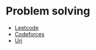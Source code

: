 # Problem solving

<ul>
    <li><a href="https://leetcode.com/forhadsh1/">Leetcode</a></li>
    <li><a href="https://codeforces.com/profile/FORHAD_0">Codeforces</a></li>
    <li><a href="https://www.beecrowd.com.br/judge/en/profile/133186">Uri</a></li>
</ul>
